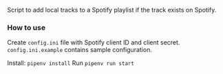 Script to add local tracks to a Spotify playlist if the track exists on Spotify.

### How to use
Create `config.ini` file with Spotify client ID and client secret.
`config.ini.example` contains sample configuration.

Install: `pipenv install`
Run `pipenv run start`
